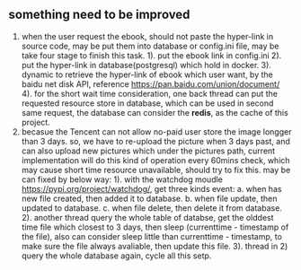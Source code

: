 ## something need to be improved
1. when the user request the ebook, should not paste the hyper-link in source code,
    may be put them into database or config.ini file, may be take four stage to finish
    this task.
    1). put the ebook link in config.ini
    2). put the hyper-link in database(postgresql) which hold in docker.
    3). dynamic to retrieve the hyper-link of ebook which user want, by the baidu net disk
        API, reference https://pan.baidu.com/union/document/
    4). for the short wait time consideration, one back thread can put the requested
        resource store in database, which can be used in second same request, the database
        can consider the **redis**, as the cache of this project.
2. becasue the Tencent can not allow no-paid user store the image longger than 3 days.
    so, we have to re-upload the picture when 3 days past, and can also upload new
    pictures which under the pictures path, current implementation will do this kind
    of operation every 60mins check, which may cause short time resource unavailable, should
    try to fix this.
    may be can fixed by below way:
    1). with the watchdog moudle https://pypi.org/project/watchdog/, get three kinds event:
        a. when has new file created, then added it to database.
        b. when file update, then updated to database.
        c. when file delete, then delete it from database.
    2). another thread query the whole table of databse, get the olddest time file which closest
        to 3 days, then sleep (currenttime - timestamp of the file), also can consider sleep little
        than currenttime - timestamp, to make sure the file always avaliable,
        then update this file.
    3). thread in 2) query the whole database again, cycle all this setp.
